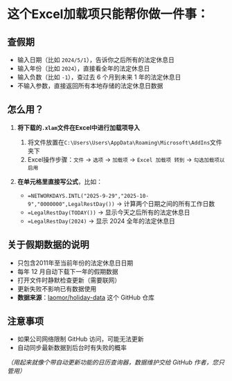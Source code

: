 # 这个Excel加载项只能帮你做一件事：

## 查假期

- 输入日期（比如 `2024/5/1`），告诉你之后所有的法定休息日
- 输入年份（比如 `2024`），直接看全年的法定休息日
- 输入负数（比如 `-1`），查过去 6 个月到未来 1 年的法定休息日
- 不输入参数，直接返回所有本地存储的法定休息日数据

## 怎么用？

1. **将下载的`.xlam`文件在Excel中进行加载项导入**
   1. 将文件放置在`C:\Users\Users\AppData\Roaming\Microsoft\AddIns`文件夹下
   2. Excel操作步骤：`文件` → `选项` → `加载项` → `Excel 加载项 转到` → `勾选加载项以启用`

2. **在单元格里直接写公式**，比如：
   - `=NETWORKDAYS.INTL("2025-9-29","2025-10-9","0000000",LegalRestDay())` → 计算两个日期之间的所有工作日数
   - `=LegalRestDay(TODAY())` → 显示今天之后所有的法定休息日
   - `=LegalRestDay(2024)` → 显示 2024 全年的法定休息日

## 关于假期数据的说明

- 只包含2011年至当前年份的法定休息日日期
- 每年 12 月自动下载下一年的假期数据
- 打开文件时静默检查更新（需要联网）
- 更新失败不影响已有数据使用
- **数据来源**：[laomor/holiday-data](https://github.com/laomor/holiday-data) 这个 GitHub 仓库

## 注意事项
- 如果公司网络限制 GitHub 访问，可能无法更新
- 自动同步最新数据到后台时有失败的概率

*（用起来就像个带自动更新功能的日历查询器，数据维护交给 GitHub 作者，您只管用）*
